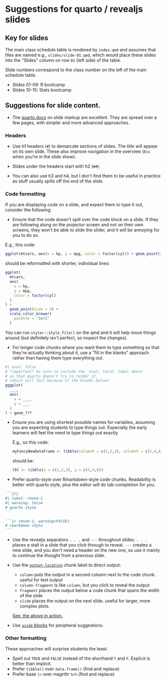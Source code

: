 # Suggestions for quarto / revealjs slides

## Key for slides

The main class schedule table is rendered by `index.qmd` and assumes that files are named e.g., `slides/slide-01.qmd`, which would place these slides into the "Slides" column on row `01` (left side) of the table.

Slide numbers correspond to the class number on the left of the main schedule table.

-   Slides 01-09: R bootcamp
-   Slides 10-15: Stats bootcamp

## Suggestions for slide content.

-   The [quarto docs](https://quarto.org/docs/presentations/revealjs/) on slide markup are excellent. They are spread over a few pages, with simpler and more advanced approaches.

### Headers

-   Use h1 headers (`#`) to demarcate sections of slides. The title will appear on its own slide. These also improve navigation in the overview (`Esc` when you're in the slide show).

-   Slides under the headers start with h2 (`##`).

-   You can also use h3 and h4, but I don't find them to be useful in practice as stuff usually spills off the end of the slide.

### Code formatting

If you are displaying code on a slide, and expect them to type it out, consider the following:

-   Ensure that the code doesn't spill over the code block on a slide. If they are following along on the projector screen and not on their own screens, they won't be able to slide the slider, and it will be annoying for you to do so.

E.g., this code:

``` r
ggplot(mtcars, aes(x = hp, y = mpg, color = factor(cyl)) + geom_point(size = 3) + scale_color_brewer(palette = 'Set1')
```

should be reformatted with shorter, individual lines:

``` r
ggplot(
  mtcars,
  aes(
    x = hp,
    y = mpg,
    color = factor(cyl)
  )
) +
  geom_point(size = 3) +
  scale_color_brewer(
    palette = "Set1"
  )
```

You can run `styler::style_file()` on the qmd and it will help move things around (but definitely isn't perfect, so inspect the changes).

-   For longer code chunks where you want them to type something so that they're actually thinking about it, use a "fill in the blanks" approach rather than having them type everything out.

``` r
#| eval: false
# *important* be sure to include the `eval: false` label above
# so that quarto doesn't try to render it.
# (which will fail because of the blanks below)
gggplot(
  ___,
  aes(
    x = ___, 
    y = ___
  ) 
) + geom_???
```

-   Ensure you are using shortest possible names for variables, assuming you are expecting students to type things out. Especially the early learners will feel the need to type things out exactly

    E.g., so this code:

    ``` r
    myFancyNewDataFrame <- tibble(columnX = c(1,2,3), columnY = c(2,4,6))
    ```

    should be:

    ``` r
    tbl <- tibble(x = c(1,2,3), y = c(2,4,6))
    ```

-   Prefer quarto-style over Rmarkdown-style code chunks. Readability is better with quarto style, plus the editor will do tab-completion for you.

```` markdown
```{r}
#| label: chunk-1
#| warning: false
# quarto style
```

```{r chunk-1, warning=FALSE}
# rmarkdown style 
```
````

-   Use the revealjs separators `. . .` and `---` throughout slides. `. . .` places a stall in a slide that you click through to reveal. `---` creates a new slide, and you don't need a header on the new one, so use it mainly to continue the thought from a previous slide.

-   Use the [`output-location`](https://quarto.org/docs/presentations/revealjs/index.html#output-location) chunk label to direct output:

    -   `column` puts the output in a second column next to the code chunk. useful for text output
    -   `column-fragment` is like `column`, but you click to reveal the output
    -   `fragment` places the output below a code chunk that spans the width of the slide
    -   `slide` places the output on the next slide. useful for larger, more complex plots.

    [See. the above in action.](https://mine-cetinkaya-rundel.github.io/quarto-tip-a-day/posts/05-output-location/)

-   Use [`aside` blocks](https://quarto.org/docs/presentations/revealjs/index.html#asides-footnotes) for peripheral suggestions.

### Other formatting

These approaches will surprise students the least.

-   Spell out `TRUE` and `FALSE` instead of the shorthand `T` and `F`. Explicit is better than implicit.
-   Prefer `tibble()` over `data.frame()` (find and replace)
-   Prefer base `|>` over magrittr `%>%` (find and replace)
